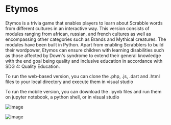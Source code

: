 # Etymos
Etymos is a trivia game that enables players to learn about Scrabble words from different cultures in an interactive way. This version consists of modules  ranging from african, russian, and french cultures as well as encompassing other categories such as Brands and Mythical creatures. The modules have been built in Python. Apart from enabling Scrabblers to build their wordpower, Etymos can ensure children with learning disabilities such as those affected by Down's syndrome to extend their general knowledge with the end goal being quality and inclusive education in accordance with SDG 4: Quality Education.

To run the web-based version, you can clone the .php, .js, .dart and .html files to your local directory and execute them in visual studio

To run the mobile version, you can download the .ipynb files and run them on jupyter notebook, a python shell, or in visual studio

![image](https://user-images.githubusercontent.com/98692698/229195855-b56735f6-f70e-4083-8c9f-87823c01efb5.png)

![image](https://user-images.githubusercontent.com/98692698/229195949-69f7a4ed-ac66-4c9e-b7ef-1de7b645728b.png)

